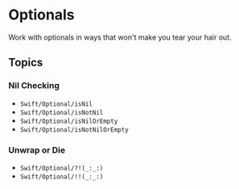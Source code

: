 # Optionals

Work with optionals in ways that won't make you tear your hair out.

## Topics

### Nil Checking

- ``Swift/Optional/isNil``
- ``Swift/Optional/isNotNil``
- ``Swift/Optional/isNilOrEmpty``
- ``Swift/Optional/isNotNilOrEmpty``

### Unwrap or Die

- ``Swift/Optional/?!(_:_:)``
- ``Swift/Optional/!!(_:_:)``
